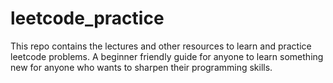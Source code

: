 # leetcode_practice
This repo contains the lectures and other resources to learn and practice leetcode problems. A beginner friendly guide for anyone to learn something new for anyone who wants to sharpen their programming skills.
